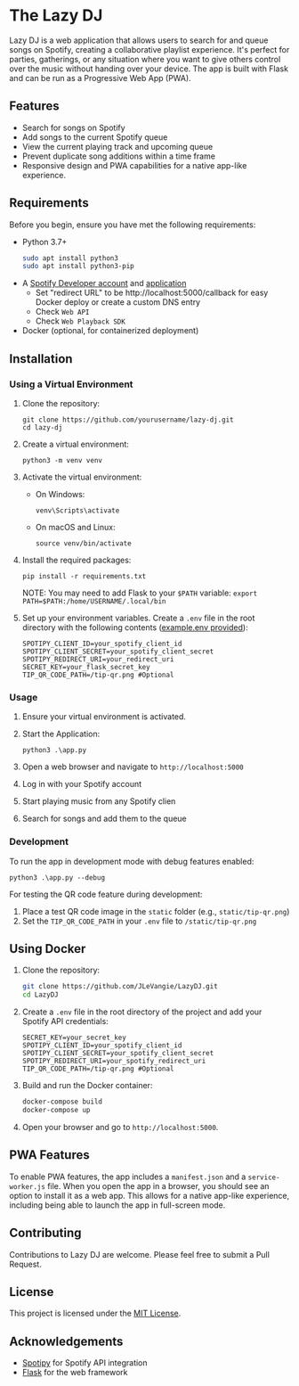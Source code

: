 # The Lazy DJ

Lazy DJ is a web application that allows users to search for and queue songs on Spotify, creating a collaborative playlist experience. It's perfect for parties, gatherings, or any situation where you want to give others control over the music without handing over your device.
The app is built with Flask and can be run as a Progressive Web App (PWA).

## Features

- Search for songs on Spotify
- Add songs to the current Spotify queue
- View the current playing track and upcoming queue
- Prevent duplicate song additions within a time frame
- Responsive design and PWA capabilities for a native app-like experience.

## Requirements

Before you begin, ensure you have met the following requirements:
- Python 3.7+
    ```Bash
    sudo apt install python3
    sudo apt install python3-pip
    ```
- A [Spotify Developer account](https://developer.spotify.com/) and [application](https://developer.spotify.com/dashboard/create)
    - Set "redirect URL" to be http://localhost:5000/callback for easy Docker deploy or create a custom DNS entry
    - Check `Web API`
    - Check `Web Playback SDK`
- Docker (optional, for containerized deployment)

## Installation

### Using a Virtual Environment

1. Clone the repository:
   ```
   git clone https://github.com/yourusername/lazy-dj.git
   cd lazy-dj
   ```

2. Create a virtual environment:
   ```
   python3 -m venv venv
   ```

3. Activate the virtual environment:
   - On Windows:
     ```
     venv\Scripts\activate
     ```
   - On macOS and Linux:
     ```
     source venv/bin/activate
     ```

4. Install the required packages:
   ```
   pip install -r requirements.txt
   ```
   NOTE: You may need to add Flask to your `$PATH` variable: `export PATH=$PATH:/home/USERNAME/.local/bin`

5. Set up your environment variables. Create a `.env` file in the root directory with the following contents ([example.env provided](./example.env)):
    ```
    SPOTIPY_CLIENT_ID=your_spotify_client_id
    SPOTIPY_CLIENT_SECRET=your_spotify_client_secret
    SPOTIPY_REDIRECT_URI=your_redirect_uri
    SECRET_KEY=your_flask_secret_key
    TIP_QR_CODE_PATH=/tip-qr.png #Optional
    ```

### Usage

1. Ensure your virtual environment is activated.

2. Start the Application:
   ```
   python3 .\app.py
   ```

3. Open a web browser and navigate to `http://localhost:5000`

4. Log in with your Spotify account

5. Start playing music from any Spotify clien

6. Search for songs and add them to the queue

### Development

To run the app in development mode with debug features enabled:

```
python3 .\app.py --debug
```

For testing the QR code feature during development:
1. Place a test QR code image in the `static` folder (e.g., `static/tip-qr.png`)
2. Set the `TIP_QR_CODE_PATH` in your `.env` file to `/static/tip-qr.png`

## Using Docker

1. Clone the repository:

    ```bash
    git clone https://github.com/JLeVangie/LazyDJ.git
    cd LazyDJ
    ```

2. Create a `.env` file in the root directory of the project and add your Spotify API credentials:

    ```dotenv
    SECRET_KEY=your_secret_key
    SPOTIPY_CLIENT_ID=your_spotify_client_id
    SPOTIPY_CLIENT_SECRET=your_spotify_client_secret
    SPOTIPY_REDIRECT_URI=your_spotify_redirect_uri
    TIP_QR_CODE_PATH=/tip-qr.png #Optional
    ```

3. Build and run the Docker container:

    ```bash
    docker-compose build
    docker-compose up
    ```

4. Open your browser and go to `http://localhost:5000`.

## PWA Features

To enable PWA features, the app includes a `manifest.json` and a `service-worker.js` file. When you open the app in a browser, you should see an option to install it as a web app. This allows for a native app-like experience, including being able to launch the app in full-screen mode.

## Contributing

Contributions to Lazy DJ are welcome. Please feel free to submit a Pull Request.

## License

This project is licensed under the [MIT License](LICENSE).

## Acknowledgements

- [Spotipy](https://spotipy.readthedocs.io/) for Spotify API integration
- [Flask](https://flask.palletsprojects.com/) for the web framework